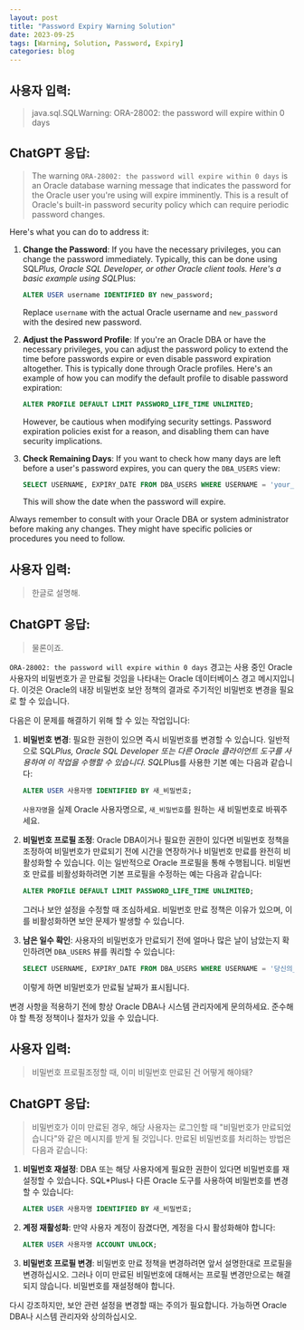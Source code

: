 ```yaml
---
layout: post
title: "Password Expiry Warning Solution"
date: 2023-09-25
tags: [Warning, Solution, Password, Expiry]
categories: blog
---
```


## 사용자 입력:
> java.sql.SQLWarning: ORA-28002: the password will expire within 0 days


## ChatGPT 응답:
> The warning `ORA-28002: the password will expire within 0 days` is an Oracle database warning message that indicates the password for the Oracle user you're using will expire imminently. This is a result of Oracle's built-in password security policy which can require periodic password changes.

Here's what you can do to address it:

1. **Change the Password**:
   If you have the necessary privileges, you can change the password immediately. Typically, this can be done using SQL*Plus, Oracle SQL Developer, or other Oracle client tools. Here's a basic example using SQL*Plus:

   ```sql
   ALTER USER username IDENTIFIED BY new_password;
   ```

   Replace `username` with the actual Oracle username and `new_password` with the desired new password.

2. **Adjust the Password Profile**:
   If you're an Oracle DBA or have the necessary privileges, you can adjust the password policy to extend the time before passwords expire or even disable password expiration altogether. This is typically done through Oracle profiles. Here's an example of how you can modify the default profile to disable password expiration:

   ```sql
   ALTER PROFILE DEFAULT LIMIT PASSWORD_LIFE_TIME UNLIMITED;
   ```

   However, be cautious when modifying security settings. Password expiration policies exist for a reason, and disabling them can have security implications.

3. **Check Remaining Days**:
   If you want to check how many days are left before a user's password expires, you can query the `DBA_USERS` view:

   ```sql
   SELECT USERNAME, EXPIRY_DATE FROM DBA_USERS WHERE USERNAME = 'your_username';
   ```

   This will show the date when the password will expire.

Always remember to consult with your Oracle DBA or system administrator before making any changes. They might have specific policies or procedures you need to follow.

## 사용자 입력:
> 한글로 설명해.

## ChatGPT 응답:
> 물론이죠. 

`ORA-28002: the password will expire within 0 days` 경고는 사용 중인 Oracle 사용자의 비밀번호가 곧 만료될 것임을 나타내는 Oracle 데이터베이스 경고 메시지입니다. 이것은 Oracle의 내장 비밀번호 보안 정책의 결과로 주기적인 비밀번호 변경을 필요로 할 수 있습니다.

다음은 이 문제를 해결하기 위해 할 수 있는 작업입니다:

1. **비밀번호 변경**:
   필요한 권한이 있으면 즉시 비밀번호를 변경할 수 있습니다. 일반적으로 SQL*Plus, Oracle SQL Developer 또는 다른 Oracle 클라이언트 도구를 사용하여 이 작업을 수행할 수 있습니다. SQL*Plus를 사용한 기본 예는 다음과 같습니다:

   ```sql
   ALTER USER 사용자명 IDENTIFIED BY 새_비밀번호;
   ```

   `사용자명`을 실제 Oracle 사용자명으로, `새_비밀번호`를 원하는 새 비밀번호로 바꿔주세요.

2. **비밀번호 프로필 조정**:
   Oracle DBA이거나 필요한 권한이 있다면 비밀번호 정책을 조정하여 비밀번호가 만료되기 전에 시간을 연장하거나 비밀번호 만료를 완전히 비활성화할 수 있습니다. 이는 일반적으로 Oracle 프로필을 통해 수행됩니다. 비밀번호 만료를 비활성화하려면 기본 프로필을 수정하는 예는 다음과 같습니다:

   ```sql
   ALTER PROFILE DEFAULT LIMIT PASSWORD_LIFE_TIME UNLIMITED;
   ```

   그러나 보안 설정을 수정할 때 조심하세요. 비밀번호 만료 정책은 이유가 있으며, 이를 비활성화하면 보안 문제가 발생할 수 있습니다.

3. **남은 일수 확인**:
   사용자의 비밀번호가 만료되기 전에 얼마나 많은 날이 남았는지 확인하려면 `DBA_USERS` 뷰를 쿼리할 수 있습니다:

   ```sql
   SELECT USERNAME, EXPIRY_DATE FROM DBA_USERS WHERE USERNAME = '당신의_사용자명';
   ```

   이렇게 하면 비밀번호가 만료될 날짜가 표시됩니다.

변경 사항을 적용하기 전에 항상 Oracle DBA나 시스템 관리자에게 문의하세요. 준수해야 할 특정 정책이나 절차가 있을 수 있습니다.

## 사용자 입력:
> 비밀번호 프로필조정할 때, 이미 비밀번호 만료된 건 어떻게 해야돼?

## ChatGPT 응답:
> 비밀번호가 이미 만료된 경우, 해당 사용자는 로그인할 때 "비밀번호가 만료되었습니다"와 같은 메시지를 받게 될 것입니다. 만료된 비밀번호를 처리하는 방법은 다음과 같습니다:

1. **비밀번호 재설정**:
   DBA 또는 해당 사용자에게 필요한 권한이 있다면 비밀번호를 재설정할 수 있습니다. SQL*Plus나 다른 Oracle 도구를 사용하여 비밀번호를 변경할 수 있습니다:

   ```sql
   ALTER USER 사용자명 IDENTIFIED BY 새_비밀번호;
   ```

2. **계정 재활성화**:
   만약 사용자 계정이 잠겼다면, 계정을 다시 활성화해야 합니다:

   ```sql
   ALTER USER 사용자명 ACCOUNT UNLOCK;
   ```

3. **비밀번호 프로필 변경**:
   비밀번호 만료 정책을 변경하려면 앞서 설명한대로 프로필을 변경하십시오. 그러나 이미 만료된 비밀번호에 대해서는 프로필 변경만으로는 해결되지 않습니다. 비밀번호를 재설정해야 합니다.

다시 강조하지만, 보안 관련 설정을 변경할 때는 주의가 필요합니다. 가능하면 Oracle DBA나 시스템 관리자와 상의하십시오.

